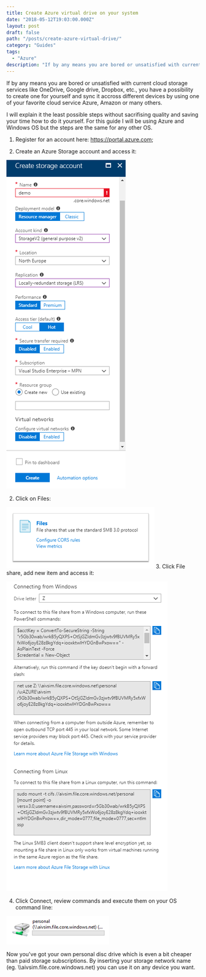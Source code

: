 ```yaml
---
title: Create Azure virtual drive on your system
date: "2018-05-12T19:03:00.000Z"
layout: post
draft: false
path: "/posts/create-azure-virtual-drive/"
category: "Guides"
tags:
  - "Azure"
description: "If by any means you are bored or unsatisfied with current cloud storage services like OneDrive, Google drive, Dropbox, etc., you have a possibility to create one for yourself and sync it accross different devices by using one of your favorite cloud service Azure, Amazon or many others."
---
```


If by any means you are bored or unsatisfied with current cloud storage services like OneDrive, Google drive, Dropbox, etc., you have a possibility to create one for yourself and sync it accross different devices by using one of your favorite cloud service Azure, Amazon or many others.

I will explain it the least possible steps without sacrifising quality and saving your time how to do it yourself. 
For this guide I will be using Azure and Windows OS but the steps are the same for any other OS.

1. Register for an account here: https://portal.azure.com;

2. Create an Azure Storage account and access it:

![Create storage account](./1-create-storage-account.jpg)

2. Click on Files:

![Files](./2-files.jpg)
3. Click File share, add new item and access it:

![Connect to your file storage](./3-connect-to-your-file-storage.jpg)

4. Click Connect, review commands and execute them on your OS command line:

![Personal Azure file storage your PC](./4-personal-azure-file-storage.jpg)


Now you've got your own personal disc drive which is even a bit cheaper than paid storage subscriptions. By inserting your storage network name (eg. \\\\aivsim.file.core.windows.net) you can use it on any device you want.
